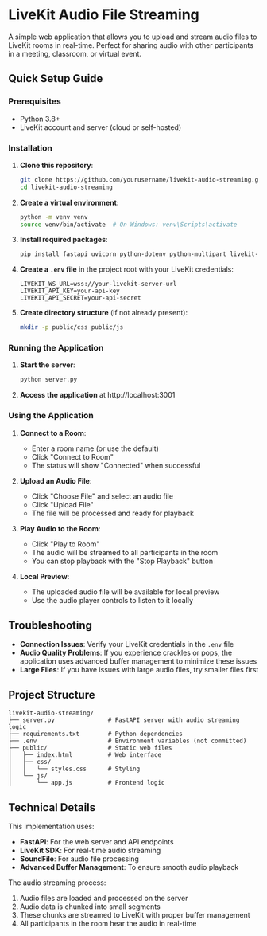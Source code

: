 # LiveKit Audio File Streaming

A simple web application that allows you to upload and stream audio files to LiveKit rooms in real-time. Perfect for sharing audio with other participants in a meeting, classroom, or virtual event.

## Quick Setup Guide

### Prerequisites

- Python 3.8+
- LiveKit account and server (cloud or self-hosted)

### Installation

1. **Clone this repository**:
   ```bash
   git clone https://github.com/yourusername/livekit-audio-streaming.git
   cd livekit-audio-streaming
   ```

2. **Create a virtual environment**:
   ```bash
   python -m venv venv
   source venv/bin/activate  # On Windows: venv\Scripts\activate
   ```

3. **Install required packages**:
   ```bash
   pip install fastapi uvicorn python-dotenv python-multipart livekit-server-sdk livekit-rtc soundfile numpy pydantic
   ```

4. **Create a `.env` file** in the project root with your LiveKit credentials:
   ```
   LIVEKIT_WS_URL=wss://your-livekit-server-url
   LIVEKIT_API_KEY=your-api-key
   LIVEKIT_API_SECRET=your-api-secret
   ```

5. **Create directory structure** (if not already present):
   ```bash
   mkdir -p public/css public/js
   ```

### Running the Application

1. **Start the server**:
   ```bash
   python server.py
   ```

2. **Access the application** at http://localhost:3001

### Using the Application

1. **Connect to a Room**:
   - Enter a room name (or use the default)
   - Click "Connect to Room"
   - The status will show "Connected" when successful

2. **Upload an Audio File**:
   - Click "Choose File" and select an audio file
   - Click "Upload File"
   - The file will be processed and ready for playback

3. **Play Audio to the Room**:
   - Click "Play to Room"
   - The audio will be streamed to all participants in the room
   - You can stop playback with the "Stop Playback" button

4. **Local Preview**:
   - The uploaded audio file will be available for local preview
   - Use the audio player controls to listen to it locally

## Troubleshooting

- **Connection Issues**: Verify your LiveKit credentials in the `.env` file
- **Audio Quality Problems**: If you experience crackles or pops, the application uses advanced buffer management to minimize these issues
- **Large Files**: If you have issues with large audio files, try smaller files first

## Project Structure

```
livekit-audio-streaming/
├── server.py               # FastAPI server with audio streaming logic
├── requirements.txt        # Python dependencies
├── .env                    # Environment variables (not committed)
├── public/                 # Static web files
│   ├── index.html          # Web interface
│   ├── css/
│   │   └── styles.css      # Styling
│   └── js/
│       └── app.js          # Frontend logic
```

## Technical Details

This implementation uses:
- **FastAPI**: For the web server and API endpoints
- **LiveKit SDK**: For real-time audio streaming
- **SoundFile**: For audio file processing
- **Advanced Buffer Management**: To ensure smooth audio playback

The audio streaming process:
1. Audio files are loaded and processed on the server
2. Audio data is chunked into small segments
3. These chunks are streamed to LiveKit with proper buffer management
4. All participants in the room hear the audio in real-time
